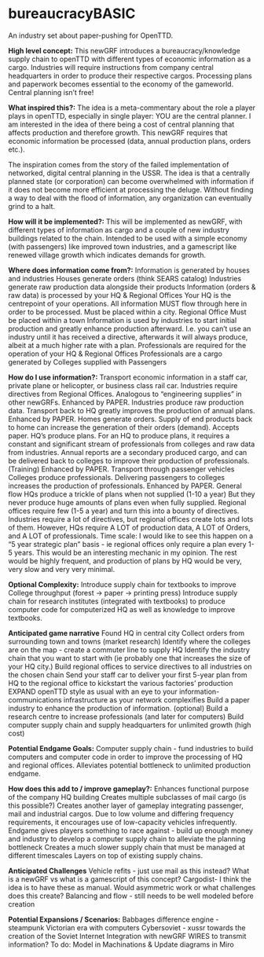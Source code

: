# bureaucracyBASIC
An industry set about paper-pushing for OpenTTD.


**High level concept:**
This newGRF introduces a bureaucracy/knowledge supply chain to openTTD with different types of economic information as a cargo. Industries will require instructions from company central headquarters in order to produce their respective cargos. Processing plans and paperwork becomes essential to the economy of the gameworld. Central planning isn’t free!

**What inspired this?:**
The idea is a meta-commentary about the role a player plays in openTTD, especially in single player: YOU are the central planner. I am interested in the idea of there being a cost of central planning that affects production and therefore growth. This newGRF requires that economic information be processed (data, annual production plans, orders etc.). 

The inspiration comes from the story of the failed implementation of networked, digital central planning in the USSR. The idea is that a centrally planned state (or corporation) can become overwhelmed with information if it does not become more efficient at processing the deluge. Without finding a way to deal with the flood of information, any organization can eventually grind to a halt.

**How will it be implemented?:**
This will be implemented as newGRF, with different types of information as cargo and a couple of new industry buildings related to the chain.
Intended to be used with a simple economy (with passengers) like improved town industries, and a gamescript like renewed village growth which indicates demands for growth.

**Where does information come from?:**
Information is generated by houses and industries
Houses generate orders (think SEARS catalog)
Industries generate raw production data alongside their products
Information (orders & raw data) is processed by your HQ & Regional Offices
Your HQ is the centrepoint of your operations. All information MUST flow through here in order to be processed.
Must be placed within a city.
Regional Office 
Must be placed within a town
Information is used by industries to start initial production and greatly enhance production afterward. 
I.e. you can’t use an industry until it has received a directive, afterwards it will always produce, albeit at a much higher rate with a plan.
Professionals are required for the operation of your HQ & Regional Offices
Professionals are a cargo generated by Colleges supplied with Passengers



**How do I use information?:**
Transport economic information in a staff car, private plane or helicopter, or business class rail car. 
Industries require directives from Regional Offices.
Analogous to “engineering supplies” in other newGRFs. Enhanced by PAPER.
Industries produce raw production data.
Transport back to HQ greatly improves the production of annual plans. Enhanced by PAPER.
Homes generate orders.
Supply of end products back to home can increase the generation of their orders (demand). Accepts paper.
HQ’s produce plans.
For an HQ to produce plans, it requires a constant and significant stream of professionals from colleges and raw data from industries. 
Annual reports are a secondary produced cargo, and can be delivered back to colleges to improve their production of professionals. (Training)
Enhanced by PAPER.
Transport through passenger vehicles
Colleges produce professionals.
Delivering passengers to colleges increases the production of professionals.
Enhanced by PAPER.
General flow
HQs produce a trickle of plans when not supplied (1-10 a year)
But they never produce huge amounts of plans even when fully supplied.
Regional offices require few (1-5 a year) and turn this into a bounty of directives.
Industries require a lot of directives, but regional offices create lots and lots of them.
However, HQs require A LOT of production data, A LOT of Orders, and A LOT of professionals.
Time scale:
I would like to see this happen on a “5 year strategic plan” basis - ie regional offices only require a plan every 1-5 years. This would be an interesting mechanic in my opinion. The rest would be highly frequent, and production of plans by HQ would be very, very slow and very very minimal.

**Optional Complexity:**
Introduce supply chain for textbooks to improve College throughput (forest -> paper -> printing press)
Introduce supply chain for research institutes (integrated with textbooks) to produce computer code for computerized HQ as well as knowledge to improve textbooks.

**Anticipated game narrative**
Found HQ in central city
Collect orders from surrounding town and towns (market research)
Identify where the colleges are on the map - create a commuter line to supply HQ
Identify the industry chain that you want to start with (ie probably one that increases the size of your HQ city.)
Build regional offices to service directives to all industries on the chosen chain
Send your staff car to deliver your first 5-year plan from HQ to the regional office to kickstart the various factories’ production
EXPAND openTTD style as usual with an eye to your information-communications infrastructure as your network complexifies
Build a paper industry to enhance the production of information.
(optional) Build a research centre to increase professionals (and later for computers)
Build computer supply chain and supply headquarters for unlimited growth (high cost)

**Potential Endgame Goals:**
Computer supply chain - fund industries to build computers and computer code in order to improve the processing of HQ and regional offices. 
Alleviates potential bottleneck to unlimited production endgame.

**How does this add to / improve gameplay?:**
Enhances functional purpose of the company HQ building
Creates multiple subclasses of mail cargo (is this possible?)
Creates another layer of gameplay integrating passenger, mail and industrial cargos.
Due to low volume and differing frequency requirements, it encourages use of low-capacity vehicles infrequently.
Endgame gives players something to race against - build up enough money and industry to develop a computer supply chain to alleviate the planning bottleneck
Creates a much slower supply chain that must be managed at different timescales
Layers on top of existing supply chains.

**Anticipated Challenges**
Vehicle refits - just use mail as this instead?
What is a newGRF vs what is a gamescript of this concept?
Cargodist- I think the idea is to have these as manual. Would asymmetric work or what challenges does this create?
Balancing and flow - still needs to be well modeled before creation

**Potential Expansions / Scenarios:**
Babbages difference engine - steampunk Victorian era with computers
Cybersoviet - xussr towards the creation of the Soviet Internet
Integration with newGRF WIRES to transmit information?
To do:
Model in Machinations & Update diagrams in Miro
